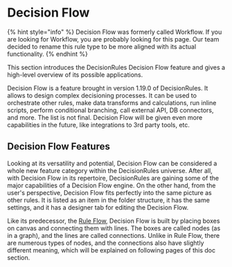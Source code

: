 # Decision Flow

{% hint style="info" %}
Decision Flow was formerly called Workflow. If you are looking for Workflow, you are probably looking for this page. Our team decided to rename this rule type to be more aligned with its actual functionality.
{% endhint %}

This section introduces the DecisionRules Decision Flow feature and gives a high-level overview of its possible applications.

Decision Flow is a feature brought in version 1.19.0 of DecisionRules. It allows to design complex decisioning processes. It can be used to orchestrate other rules, make data transforms and calculations, run inline scripts, perform conditional branching, call external API, DB connectors, and more. The list is not final. Decision Flow will be given even more capabilities in the future, like integrations to 3rd party tools, etc.

## Decision Flow Features

Looking at its versatility and potential, Decision Flow can be considered a whole new feature category within the DecisionRules universe. After all, with Decision Flow in its repertoire, DecisionRules are gaining some of the major capabilities of a Decision Flow engine. On the other hand, from the user's perspective, Decision Flow fits perfectly into the same picture as other rules. It is listed as an item in the folder structure, it has the same settings, and it has a designer tab for editing the Decision Flow.

Like its predecessor, the [Rule Flow](../rule-flow/), Decision Flow is built by placing boxes on canvas and connecting them with lines. The boxes are called nodes (as in a graph), and the lines are called connections. Unlike in Rule Flow, there are numerous types of nodes, and the connections also have slightly different meaning, which will be explained on following pages of this doc section.

